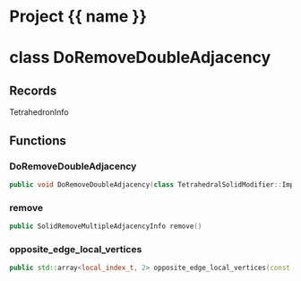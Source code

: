 <script setup>
import {useRoute} from 'vitepress'
const {path} = useRoute()
const tokens = path.split('/')
const words = tokens[2].split('-');
for (let i = 0; i < words.length; i++) {
    words[i] = words[i].charAt(0).toUpperCase() + words[i].slice(1);
    words[i] = words[i].replace('geode', 'Geode')
}
const name = words.join('-');
</script>
# Project {{ name }}

# class DoRemoveDoubleAdjacency


## Records

TetrahedronInfo



## Functions

### DoRemoveDoubleAdjacency

```cpp
public void DoRemoveDoubleAdjacency(class TetrahedralSolidModifier::Impl & modifier, const PolyhedronFacetEdge & edge)
```


### remove

```cpp
public SolidRemoveMultipleAdjacencyInfo remove()
```


### opposite_edge_local_vertices

```cpp
public std::array<local_index_t, 2> opposite_edge_local_vertices(const std::array<local_index_t, 2> & edge)
```




